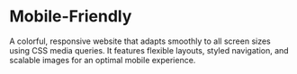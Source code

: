 # Mobile-Friendly
A colorful, responsive website that adapts smoothly to all screen sizes using CSS media queries. It features flexible layouts, styled navigation, and scalable images for an optimal mobile experience.
